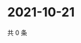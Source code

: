 # 2021-10-21

共 0 条

<!-- BEGIN -->
<!-- 最后更新时间 Thu Oct 21 2021 19:12:45 GMT+0800 (China Standard Time) -->

<!-- END -->
